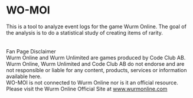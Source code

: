 # WO-MOI
This is a tool to analyze event logs for the game Wurm Online. The goal of the analysis is to do a statistical study of creating items of rarity.
<br>
<br>
<br>
Fan Page Disclaimer<br>
Wurm Online and Wurm Unlimited are games produced by Code Club AB. Wurm Online, Wurm Unlimited and Code Club AB do not endorse and are not responsible or liable for any content, products, services or information available here.<br>
WO-MOI is not connected to Wurm Online nor is it an official resource. Please visit the Wurm Online Official Site at www.wurmonline.com
